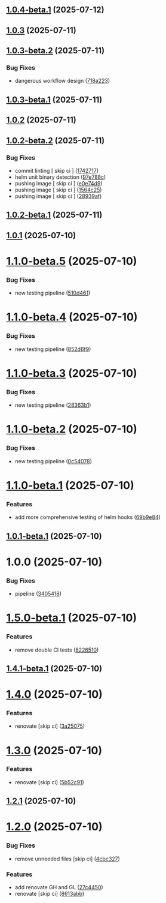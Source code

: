 ## [1.0.4-beta.1](https://github.com/jorisdejosselin/pre-commit-helm/compare/v1.0.3...v1.0.4-beta.1) (2025-07-12)

## [1.0.3](https://github.com/jorisdejosselin/pre-commit-helm/compare/v1.0.2...v1.0.3) (2025-07-11)

## [1.0.3-beta.2](https://github.com/jorisdejosselin/pre-commit-helm/compare/v1.0.3-beta.1...v1.0.3-beta.2) (2025-07-11)


### Bug Fixes

* dangerous workflow design ([718a223](https://github.com/jorisdejosselin/pre-commit-helm/commit/718a2237cd776936f97d95d28dfe0c8f38539eda))

## [1.0.3-beta.1](https://github.com/jorisdejosselin/pre-commit-helm/compare/v1.0.2...v1.0.3-beta.1) (2025-07-11)

## [1.0.2](https://github.com/jorisdejosselin/pre-commit-helm/compare/v1.0.1...v1.0.2) (2025-07-11)

## [1.0.2-beta.2](https://github.com/jorisdejosselin/pre-commit-helm/compare/v1.0.2-beta.1...v1.0.2-beta.2) (2025-07-11)


### Bug Fixes

* commit linting [ skip ci ] ([1742717](https://github.com/jorisdejosselin/pre-commit-helm/commit/174271773574440395193a3a74bdc8dc94e6840e))
* helm unit binary detection ([97e788c](https://github.com/jorisdejosselin/pre-commit-helm/commit/97e788c39d8f252b8a64c6d0895c863bd47a9bd4))
* pushing image [ skip ci ] ([e0e74d9](https://github.com/jorisdejosselin/pre-commit-helm/commit/e0e74d900800af6537913a913eb226599ce07d7b))
* pushing image [ skip ci ] ([1564c25](https://github.com/jorisdejosselin/pre-commit-helm/commit/1564c25714e11c473192084835bb9b0d4dd772e7))
* pushing image [ skip ci ] ([28939af](https://github.com/jorisdejosselin/pre-commit-helm/commit/28939af55961faf1dda1ad6f1b860c1241dab8c4))

## [1.0.2-beta.1](https://github.com/jorisdejosselin/pre-commit-helm/compare/v1.0.1...v1.0.2-beta.1) (2025-07-11)

## [1.0.1](https://github.com/jorisdejosselin/pre-commit-helm/compare/v1.0.0...v1.0.1) (2025-07-10)

# [1.1.0-beta.5](https://github.com/jorisdejosselin/pre-commit-helm/compare/v1.1.0-beta.4...v1.1.0-beta.5) (2025-07-10)


### Bug Fixes

* new testing pipeline ([510d461](https://github.com/jorisdejosselin/pre-commit-helm/commit/510d461de1df9c2495e0e551600adc269dc132c0))

# [1.1.0-beta.4](https://github.com/jorisdejosselin/pre-commit-helm/compare/v1.1.0-beta.3...v1.1.0-beta.4) (2025-07-10)


### Bug Fixes

* new testing pipeline ([852d6f9](https://github.com/jorisdejosselin/pre-commit-helm/commit/852d6f92a5b7357591c7b0b85b3c04e094571530))

# [1.1.0-beta.3](https://github.com/jorisdejosselin/pre-commit-helm/compare/v1.1.0-beta.2...v1.1.0-beta.3) (2025-07-10)


### Bug Fixes

* new testing pipeline ([28363b1](https://github.com/jorisdejosselin/pre-commit-helm/commit/28363b1e2e715a9999e9a18d6f86daa98003d9a3))

# [1.1.0-beta.2](https://github.com/jorisdejosselin/pre-commit-helm/compare/v1.1.0-beta.1...v1.1.0-beta.2) (2025-07-10)


### Bug Fixes

* new testing pipeline ([0c54078](https://github.com/jorisdejosselin/pre-commit-helm/commit/0c540783ba80113dc1ed137a524e1a464e82ae65))

# [1.1.0-beta.1](https://github.com/jorisdejosselin/pre-commit-helm/compare/v1.0.1-beta.1...v1.1.0-beta.1) (2025-07-10)


### Features

* add more comprehensive testing of helm hooks ([69b9e84](https://github.com/jorisdejosselin/pre-commit-helm/commit/69b9e84bd683bd801476cf22e5c5802cc51bc0da))

## [1.0.1-beta.1](https://github.com/jorisdejosselin/pre-commit-helm/compare/v1.0.0...v1.0.1-beta.1) (2025-07-10)

# 1.0.0 (2025-07-10)


### Bug Fixes

* pipeline ([3405418](https://github.com/jorisdejosselin/pre-commit-helm/commit/3405418c6dfa4b933c2e902661ad347accf32f4b))

# [1.5.0-beta.1](https://github.com/jorisdejosselin/pre-commit-helm/compare/v1.4.1-beta.1...v1.5.0-beta.1) (2025-07-10)


### Features

* remove double CI tests ([8226510](https://github.com/jorisdejosselin/pre-commit-helm/commit/82265109bd624808ac5dfd98bc4def481c1bd0f9))

## [1.4.1-beta.1](https://github.com/jorisdejosselin/pre-commit-helm/compare/v1.4.0...v1.4.1-beta.1) (2025-07-10)

# [1.4.0](https://github.com/jorisdejosselin/pre-commit-helm/compare/v1.3.0...v1.4.0) (2025-07-10)


### Features

* renovate [skip ci] ([3a25075](https://github.com/jorisdejosselin/pre-commit-helm/commit/3a250751416a2c733f7638add212cf89a2d6e0fc))

# [1.3.0](https://github.com/jorisdejosselin/pre-commit-helm/compare/v1.2.1...v1.3.0) (2025-07-10)


### Features

* renovate [skip ci] ([5b52c91](https://github.com/jorisdejosselin/pre-commit-helm/commit/5b52c918f6c70eaba5f742a61eaaf796fe31644e))

## [1.2.1](https://github.com/jorisdejosselin/pre-commit-helm/compare/v1.2.0...v1.2.1) (2025-07-10)

# [1.2.0](https://github.com/jorisdejosselin/pre-commit-helm/compare/v1.1.1...v1.2.0) (2025-07-10)


### Bug Fixes

* remove unneeded files [skip ci] ([4cbc327](https://github.com/jorisdejosselin/pre-commit-helm/commit/4cbc327bd97c49f35a49f5da3632c937e33b8658))


### Features

* add renovate GH and GL ([27c4450](https://github.com/jorisdejosselin/pre-commit-helm/commit/27c4450694f03cead8671eac67d035d2d2989d3f))
* renovate [skip ci] ([8613abb](https://github.com/jorisdejosselin/pre-commit-helm/commit/8613abbf864bdce45e711c97c47ddccf928216f5))
